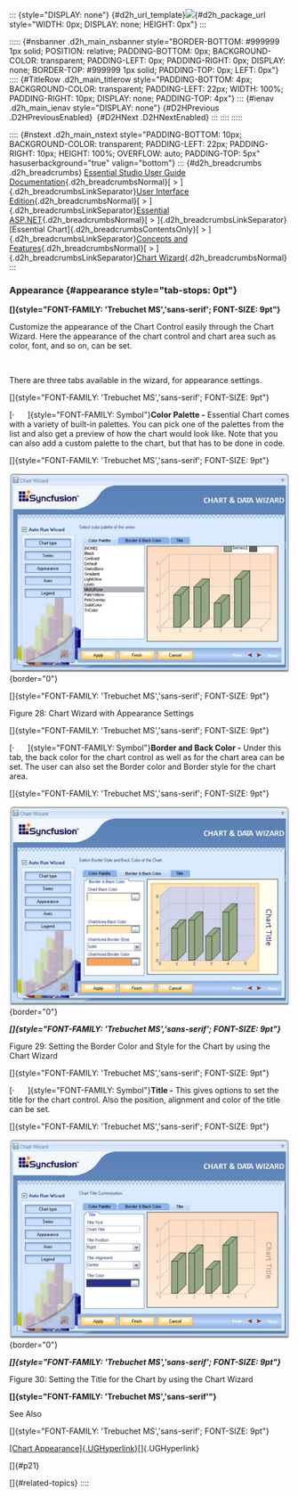 ::: {style="DISPLAY: none"}
[](ms-xhelp:///?Id=d2h_url_template){#d2h_url_template}![](!package_url!){#d2h_package_url style="WIDTH: 0px; DISPLAY: none; HEIGHT: 0px"}
:::

::::: {#nsbanner .d2h_main_nsbanner style="BORDER-BOTTOM: #999999 1px solid; POSITION: relative; PADDING-BOTTOM: 0px; BACKGROUND-COLOR: transparent; PADDING-LEFT: 0px; PADDING-RIGHT: 0px; DISPLAY: none; BORDER-TOP: #999999 1px solid; PADDING-TOP: 0px; LEFT: 0px"}
:::: {#TitleRow .d2h_main_titlerow style="PADDING-BOTTOM: 4px; BACKGROUND-COLOR: transparent; PADDING-LEFT: 22px; WIDTH: 100%; PADDING-RIGHT: 10px; DISPLAY: none; PADDING-TOP: 4px"}
::: {#ienav .d2h_main_ienav style="DISPLAY: none"}
[](ms-xhelp:///?Id=cf0ec4dd-61e6-43cf-a427-4ee9092907b8){#D2HPrevious .D2HPreviousEnabled}  [](ms-xhelp:///?Id=2d6c25a4-3ec1-4235-969e-50ddd7c277ee){#D2HNext .D2HNextEnabled}
:::
::::
:::::

:::: {#nstext .d2h_main_nstext style="PADDING-BOTTOM: 10px; BACKGROUND-COLOR: transparent; PADDING-LEFT: 22px; PADDING-RIGHT: 10px; HEIGHT: 100%; OVERFLOW: auto; PADDING-TOP: 5px" hasuserbackground="true" valign="bottom"}
::: {#d2h_breadcrumbs .d2h_breadcrumbs}
[Essential Studio User Guide Documentation](ms-xhelp:///?Id=12457748-09e3-4d74-a240-8e049cedf030){.d2h_breadcrumbsNormal}[ \> ]{.d2h_breadcrumbsLinkSeparator}[User Interface Edition](ms-xhelp:///?Id=c29296b7-531c-413b-a0ec-488ca1f7f669){.d2h_breadcrumbsNormal}[ \> ]{.d2h_breadcrumbsLinkSeparator}[Essential ASP.NET](ms-xhelp:///?Id=25c35330-c127-4dad-9a92-ed79dc7261a6){.d2h_breadcrumbsNormal}[ \> ]{.d2h_breadcrumbsLinkSeparator}[Essential Chart]{.d2h_breadcrumbsContentsOnly}[ \> ]{.d2h_breadcrumbsLinkSeparator}[Concepts and Features](ms-xhelp:///?Id=100687ce-82f2-4424-9d16-0949ea76cf15){.d2h_breadcrumbsNormal}[ \> ]{.d2h_breadcrumbsLinkSeparator}[Chart Wizard](ms-xhelp:///?Id=e2110244-a999-4f4b-851c-528511d6f865){.d2h_breadcrumbsNormal}
:::

### Appearance {#appearance style="tab-stops: 0pt"}

**[]{style="FONT-FAMILY: 'Trebuchet MS','sans-serif'; FONT-SIZE: 9pt"}** 

Customize the appearance of the Chart Control easily through the Chart Wizard. Here the appearance of the chart control and chart area such as color, font, and so on, can be set.

 

There are three tabs available in the wizard, for appearance settings.

[]{style="FONT-FAMILY: 'Trebuchet MS','sans-serif'; FONT-SIZE: 9pt"} 

[·      ]{style="FONT-FAMILY: Symbol"}**Color Palette -** Essential Chart comes with a variety of built-in palettes. You can pick one of the palettes from the list and also get a preview of how the chart would look like. Note that you can also add a custom palette to the chart, but that has to be done in code.

[]{style="FONT-FAMILY: 'Trebuchet MS','sans-serif'; FONT-SIZE: 9pt"} 

![](ImagesExt/image64_24.jpg){border="0"}

[]{style="FONT-FAMILY: 'Trebuchet MS','sans-serif'; FONT-SIZE: 9pt"} 

Figure 28: Chart Wizard with Appearance Settings

[]{style="FONT-FAMILY: 'Trebuchet MS','sans-serif'; FONT-SIZE: 9pt"} 

[·      ]{style="FONT-FAMILY: Symbol"}**Border and Back Color -** Under this tab, the back color for the chart control as well as for the chart area can be set. The user can also set the Border color and Border style for the chart area.

[]{style="FONT-FAMILY: 'Trebuchet MS','sans-serif'; FONT-SIZE: 9pt"} 

![](ImagesExt/image64_34.jpg){border="0"}

***[]{style="FONT-FAMILY: 'Trebuchet MS','sans-serif'; FONT-SIZE: 9pt"}*** 

Figure 29: Setting the Border Color and Style for the Chart by using the Chart Wizard

[]{style="FONT-FAMILY: 'Trebuchet MS','sans-serif'; FONT-SIZE: 9pt"} 

[·      ]{style="FONT-FAMILY: Symbol"}**Title -** This gives options to set the title for the chart control. Also the position, alignment and color of the title can be set.

[]{style="FONT-FAMILY: 'Trebuchet MS','sans-serif'; FONT-SIZE: 9pt"} 

![](ImagesExt/image64_35.jpg){border="0"}

***[]{style="FONT-FAMILY: 'Trebuchet MS','sans-serif'; FONT-SIZE: 9pt"}*** 

Figure 30: Setting the Title for the Chart by using the Chart Wizard

**[]{style="FONT-FAMILY: 'Trebuchet MS','sans-serif'"}** 

See Also

[]{style="FONT-FAMILY: 'Trebuchet MS','sans-serif'; FONT-SIZE: 9pt"} 

[[Chart Appearance]{.UGHyperlink}](ms-xhelp:///?Id=eeffd592-181e-472c-8f15-b4d55dc6eff8)[]{.UGHyperlink}

[]{#p21} 

[]{#related-topics}
::::
